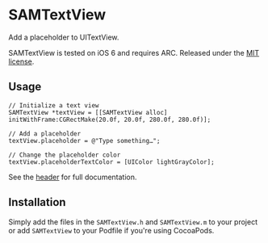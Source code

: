 # SAMTextView

Add a placeholder to UITextView.

SAMTextView is tested on iOS 6 and requires ARC. Released under the [MIT license](LICENSE).

## Usage

``` objc
// Initialize a text view
SAMTextView *textView = [[SAMTextView alloc] initWithFrame:CGRectMake(20.0f, 20.0f, 280.0f, 280.0f)];

// Add a placeholder
textView.placeholder = @"Type something…";

// Change the placeholder color
textView.placeholderTextColor = [UIColor lightGrayColor];
```

See the [header](SAMTextView/SAMTextView.h) for full documentation.

## Installation

Simply add the files in the `SAMTextView.h` and `SAMTextView.m` to your project or add `SAMTextView` to your Podfile if you're using CocoaPods.
